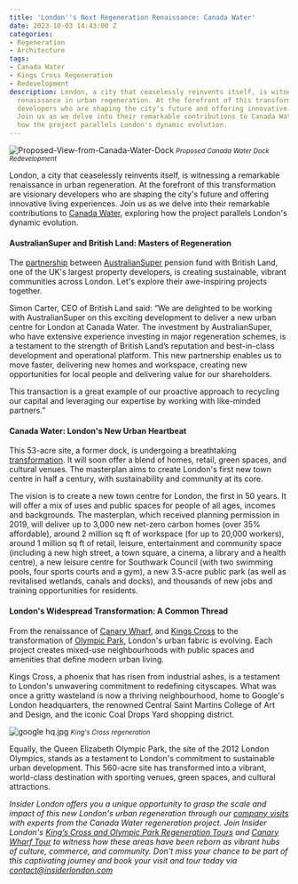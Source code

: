 ```yaml
---
title: 'London''s Next Regeneration Renaissance: Canada Water'
date: 2023-10-03 14:43:00 Z
categories:
- Regeneration
- Architecture
tags:
- Canada Water
- Kings Cross Regeneration
- Redevelopment
description: London, a city that ceaselessly reinvents itself, is witnessing a remarkable
  renaissance in urban regeneration. At the forefront of this transformation are visionary
  developers who are shaping the city's future and offering innovative living experiences.
  Join us as we delve into their remarkable contributions to Canada Water, exploring
  how the project parallels London's dynamic evolution.
---
```


![Proposed-View-from-Canada-Water-Dock](/uploads/Proposed-View-from-Canada-Water-Dock.jpg)
<small><em>Proposed Canada Water Dock Redevelopment</em></small>

London, a city that ceaselessly reinvents itself, is witnessing a remarkable renaissance in urban regeneration. At the forefront of this transformation are visionary developers who are shaping the city's future and offering innovative living experiences. Join us as we delve into their remarkable contributions to [Canada Water](https://www.canadawater.co.uk/), exploring how the project parallels London's dynamic evolution. 

#### AustralianSuper and British Land: Masters of Regeneration

The [partnership](https://www.britishland.com/news/press-releases/british-land-and-australiansuper-announce-new-joint-venture-accelerate-delivery-canada-water-masterplan) between [AustralianSuper](https://www.cityam.com/australian-pension-scheme-gears-up-for-23bn-uk-investment-spree/) pension fund with British Land, one of the UK's largest property developers, is creating sustainable, vibrant communities across London. Let's explore their awe-inspiring projects together.

Simon Carter, CEO of British Land said: “We are delighted to be working with AustralianSuper on this exciting development to deliver a new urban centre for London at Canada Water.  The investment by AustralianSuper, who have extensive experience investing in major regeneration schemes, is a testament to the strength of British Land’s reputation and best-in-class development and operational platform. This new partnership enables us to move faster, delivering new homes and workspace, creating new opportunities for local people and delivering value for our shareholders.

This transaction is a great example of our proactive approach to recycling our capital and leveraging our expertise by working with like-minded partners.” 

#### Canada Water: London's New Urban Heartbeat

This 53-acre site, a former dock, is undergoing a breathtaking [transformation](https://canadawaterdockside.co.uk/). It will soon offer a blend of homes, retail, green spaces, and cultural venues. The masterplan aims to create London's first new town centre in half a century, with sustainability and community at its core.

The vision is to create a new town centre for London, the first in 50 years. It will offer a mix of uses and public spaces for people of all ages, incomes and backgrounds. The masterplan, which received planning permission in 2019, will deliver up to 3,000 new net-zero carbon homes (over 35% affordable), around 2 million sq ft of workspace (for up to 20,000 workers), around 1 million sq ft of retail, leisure, entertainment and community space (including a new high street, a town square, a cinema, a library and a health centre), a new leisure centre for Southwark Council (with two swimming pools, four sports courts and a gym), a new 3.5-acre public park (as well as revitalised wetlands, canals and docks), and thousands of new jobs and training opportunities for residents.


#### London's Widespread Transformation: A Common Thread

From the renaissance of [Canary Wharf](https://group.canarywharf.com/about-us/), and [Kings Cross](https://www.kingscross.co.uk/about-the-development) to the transformation of [Olympic Park](https://www.queenelizabetholympicpark.co.uk/about-us/who-we-are), London's urban fabric is evolving. Each project creates mixed-use neighbourhoods with public spaces and amenities that define modern urban living. 

Kings Cross, a phoenix that has risen from industrial ashes, is a testament to London's unwavering commitment to redefining cityscapes. What was once a gritty wasteland is now a thriving neighbourhood, home to Google's London headquarters, the renowned Central Saint Martins College of Art and Design, and the iconic Coal Drops Yard shopping district. 

![google hq.jpg](/uploads/google%20hq.jpg)
<small><em>King's Cross regeneration</em></small>

Equally, the Queen Elizabeth Olympic Park, the site of the 2012 London Olympics, stands as a testament to London's commitment to sustainable urban development. This 560-acre site has transformed into a vibrant, world-class destination with sporting venues, green spaces, and cultural attractions.

*Insider London offers you a unique opportunity to grasp the scale and impact of this new London's urban regeneration through our [company visits](https://www.insiderlondon.com/london/company-visits/) with experts from the Canada Water regeneration project. Join Insider London's [King’s Cross and Olympic Park Regeneration Tours](https://www.insiderlondon.com/london/educational-tours/kings-cross-regeneration/) and [Canary Wharf Tour](https://www.insiderlondon.com/london/educational-tours/london-finance-walking-tour/) to witness how these areas have been reborn as vibrant hubs of culture, commerce, and community. Don't miss your chance to be part of this captivating journey and book your visit and tour today via <a href="mailto:contact@insiderlondon.com">contact@insiderlondon.com</a>*